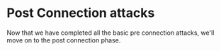 # Post Connection attacks 

Now that we have completed all the basic pre connection attacks, we'll move on to the post connection phase.

